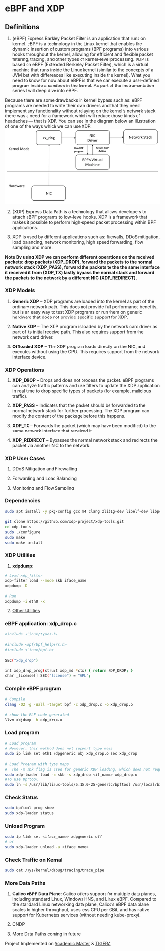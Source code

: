 # eBPF and XDP

## Definitions

1. (eBPF) Express Barkley Packet Filter is an application that runs on kernel. eBPF is a technology in the Linux kernel that enables the dynamic insertion of custom programs (BPF programs) into various hooks throughout the kernel, allowing for efficient and flexible packet filtering, tracing, and other types of kernel-level processing.
XDP is based on eBPF (Extended Berkeley Packet Filter), which is a virtual machine that runs inside the Linux kernel (similar to the concepts of a JVM but with differences like executing inside the kernel). What you need to know for now about eBPF is that we can execute a user-defined program inside a sandbox in the kernel. As part of the instrumentation series I will deep dive into eBPF.

 Because there are some drawbacks in kernel bypass such as: eBPF programs are needed to write their own drivers and that they need implement any functionality without relaying on the kernel’s network stack there was a need for a framework which will reduce those kinds of headaches — that is XDP. You can see in the diagram below an illustration of one of the ways which we can use XDP.
![Architecture Diagram](Diagram/xdp_diagram.png)


2. (XDP) Express Data Path is a technology that allows developers to attach eBPF programs to low-level hooks. XDP is a framework that makes it possible to perform high-speed packet processing within BPF applications.

3. XDP is used by different applications such as: firewalls, DDoS mitigation, load balancing, network monitoring, high speed forwarding, flow sampling and more.

**Note By using XDP we can perform different operations on the received packets: drop packets (XDP_DROP), forward the packets to the normal network stack (XDP_PASS), forward the packets to the the same interface it received it from (XDP_TX) lastly bypass the normal stack and forward the packets to the network by a different NIC (XDP_REDIRECT).**

### XDP Models

1. **Generic XDP** – XDP programs are loaded into the kernel as part of the ordinary network path. This does not provide full performance benefits, but is an easy way to test XDP programs or run them on generic hardware that does not provide specific support for XDP.

2. **Native XDP** – The XDP program is loaded by the network card driver as part of its initial receive path. This also requires support from the network card driver.

3. **Offloaded XDP** – The XDP program loads directly on the NIC, and executes without using the CPU. This requires support from the network interface device.


### XDP Operations


1. **XDP_DROP** – Drops and does not process the packet. eBPF programs can analyze traffic patterns and use filters to update the XDP application in real time to drop specific types of packets (for example, malicious traffic).

2. **XDP_PASS** – Indicates that the packet should be forwarded to the normal network stack for further processing. The XDP program can modify the content of the package before this happens.

3. **XDP_TX** – Forwards the packet (which may have been modified) to the same network interface that received it.

4. **XDP_REDIRECT** – Bypasses the normal network stack and redirects the packet via another NIC to the network.


### XDP User Cases

1. DDoS Mitigation and Firewalling

2. Forwarding and Load Balancing

3. Monitoring and Flow Sampling


### Dependencies

```bash
sudo apt install -y pkg-config gcc m4 clang zlib1g-dev libelf-dev libpcap-dev libcap-ng-dev binutils build-essential llvm libelf-dev libpcap-dev build-essential libc6-dev-i386 linux-tools-$(uname -r) linux-headers-$(uname -r) linux-tools-common linux-tools-generic tcpdump libbpf-dev

git clone https://github.com/xdp-project/xdp-tools.git
cd xdp-tools
sudo ./configure
sudo make
sudo make install
```

### XDP Utilities

1. **xdpdump**:
```bash
# Load xdp_filter
xdp-filter load --mode skb iface_name
xdpdump -D

# Run
xdpdump -i eth0 -x
```


2. [Other Utilities](https://github.com/xdp-project/xdp-tools)



### eBPF application: xdp_drop.c

```bash
#include <linux/types.h>

#include <bpf/bpf_helpers.h>
#include <linux/bpf.h>

SEC("xdp_drop")

int xdp_drop_prog(struct xdp_md *ctx) { return XDP_DROP; }
char _license[] SEC("license") = "GPL";
```


### Compile eBPF program
```bash
# Compile
clang -O2 -g -Wall -target bpf -c xdp_drop.c -o xdp_drop.o

# show the ELF code generated
llvm-objdump -h xdp_drop.o
```


### Load program
```bash
# Load program
# However, this method does not support type maps
sudo ip link set eth1 xdpgeneric obj xdp_drop.o sec xdp_drop

# Load Program with type maps
#  The -m sbk flag is used for generic XDP loading, which does not require a compliant hardware device.
sudo xdp-loader load -m skb -s xdp_drop <if_name> xdp_drop.o
#To use bpftool
sudo ln -s /usr/lib/linux-tools/5.15.0-25-generic/bpftool /usr/local/bin/bpftool

```


### Check Status

```bash
sudo bpftool prog show
sudo xdp-loader status
```


### Unload Program
```bash
sudo ip link set <iface_name> xdpgeneric off
# or
sudo xdp-loader unload -a <iface_name>
```
### Check Traffic on Kernal

```bash
sudo cat /sys/kernel/debug/tracing/trace_pipe
```

### More Data Paths
1. **Calico eBPF Data Plane**: Calico offers support for multiple data planes, including standard Linux, Windows HNS, and Linux eBPF. Compared to the standard Linux networking data plane, Calico’s eBPF data plane scales to higher throughput, uses less CPU per GBit, and has native support for Kubernetes services (without needing kube-proxy).

2. CNDP

3. More Data Paths coming in future
   

Project Implemented on [Academic Master](https://academic-master.com/) & [TIGERA](https://www.tigera.io/learn/guides/ebpf/ebpf-xdp/)


